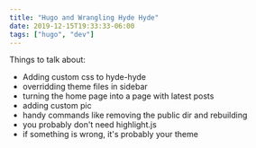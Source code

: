 ```yaml
---
title: "Hugo and Wrangling Hyde Hyde"
date: 2019-12-15T19:33:33-06:00
tags: ["hugo", "dev"]
---
```


Things to talk about:

- Adding custom css to hyde-hyde
- overridding theme files in sidebar
- turning the home page into a page with latest posts
- adding custom pic
- handy commands like removing the public dir and rebuilding
- you probably don't need highlight.js
- if something is wrong, it's probably your theme